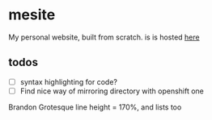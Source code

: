 # mesite
My personal website, built from scratch.
is is hosted [here](www.samcoope.com)

## todos ##
* [ ] syntax highlighting for code?
* [ ] Find nice way of mirroring directory with openshift one

Brandon Grotesque
line height = 170%, and lists too
